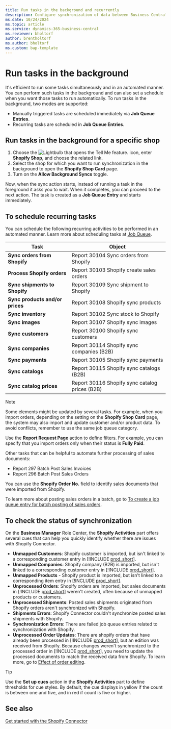 ```yaml
---
title: Run tasks in the background and recurrently
description: Configure synchronization of data between Business Central and Shopify in the background.
ms.date: 10/24/2024
ms.topic: article
ms.service: dynamics-365-business-central
ms.reviewer: bholtorf
author: brentholtorf
ms.author: bholtorf
ms.custom: bap-template
---
```


# Run tasks in the background

It's efficient to run some tasks simultaneously and in an automated manner. You can perform such tasks in the background and can also set a schedule when you want those tasks to run automatically. To run tasks in the background, two modes are supported:

- Manually triggered tasks are scheduled immediately via **Job Queue Entries**.
- Recurring tasks are scheduled in **Job Queue Entries**.

## Run tasks in the background for a specific shop

1. Choose the ![Lightbulb that opens the Tell Me feature.](../media/ui-search/search_small.png "Tell me what you want to do") icon, enter **Shopify Shop**, and choose the related link.
2. Select the shop for which you want to run synchronization in the background to open the **Shopify Shop Card** page.
3. Turn on the **Allow Background Syncs** toggle.

Now, when the sync action starts, instead of running a task in the foreground it asks you to wait. When it completes, you can proceed to the next action. The task is created as a **Job Queue Entry** and starts immediately.

## To schedule recurring tasks

You can schedule the following recurring activities to be performed in an automated manner. Learn more about scheduling tasks at [Job Queue](../admin-job-queues-schedule-tasks.md).

|Task|Object|
|------|------------|
|**Sync orders from Shopify**|Report 30104 Sync orders from Shopify|
|**Process Shopify orders**|Report 30103 Shopify create sales orders|
|**Sync shipments to Shopify**|Report 30109 Sync shipment to Shopify|
|**Sync products and/or prices**|Report 30108 Shopify sync products|
|**Sync inventory**|Report 30102 Sync stock to Shopify|
|**Sync images**|Report 30107 Shopify sync images|
|**Sync customers**|Report 30100 Shopify sync customers|
|**Sync companies**|Report 30114 Shopify sync companies (B2B)|
|**Sync payments**|Report 30105 Shopify sync payments|
|**Sync catalogs**|Report 30115 Shopify sync catalogs (B2B)|
|**Sync catalog prices**|Report 30116 Shopify sync catalog prices (B2B)|

> [!NOTE]
> Some elements might be updated by several tasks. For example, when you import orders, depending on the setting on the **Shopify Shop Card** page, the system may also import and update customer and/or product data. To avoid conflicts, remember to use the same job queue category.
>
> Use the **Report Request Page** action to define filters. For example, you can specify that you import orders only when their status is **Fully Paid**.

Other tasks that can be helpful to automate further processing of sales documents:

- Report 297 Batch Post Sales Invoices
- Report 296 Batch Post Sales Orders

You can use the **Shopify Order No.** field to identify sales documents that were imported from Shopify.

To learn more about posting sales orders in a batch, go to [To create a job queue entry for batch posting of sales orders](../ui-batch-posting.md#to-create-a-job-queue-entry-for-batch-posting-of-sales-orders).

## To check the status of synchronization

On the **Business Manager** Role Center, the **Shopify Activities** part offers several cues that can help you quickly identify whether there are issues with Shopify Connector.

- **Unmapped Customers**: Shopify customer is imported, but isn't linked to a corresponding customer entry in [!INCLUDE [prod_short](../includes/prod_short.md)].
- **Unmapped Companies**: Shopify company (B2B) is imported, but isn't linked to a corresponding customer entry in [!INCLUDE [prod_short](../includes/prod_short.md)].
- **Unmapped Products** - Shopify product is imported, but isn't linked to a corresponding item entry in [!INCLUDE [prod_short](../includes/prod_short.md)].
- **Unprocessed Orders**: Shopify orders are imported, but sales documents in [!INCLUDE [prod_short](../includes/prod_short.md)] weren't created, often because of unmapped products or customers.
- **Unprocessed Shipments**: Posted sales shipments originated from Shopify orders aren't synchronized with Shopify.
- **Shipments Errors**: Shopify Connector couldn't synchronize posted sales shipments with Shopify.
- **Synchronization Errors**: There are failed job queue entries related to synchronization with Shopify.
- **Unprocessed Order Updates**: There are shopify orders that have already been processed in [!INCLUDE [prod_short](../includes/prod_short.md)], but an edition was received from Shopify. Because changes weren't synchronized to the processed order in [!INCLUDE [prod_short](../includes/prod_short.md)], you need to update the processed documents to match the received data from Shopify. To learn more, go to [Effect of order editing](synchronize-orders.md#effect-of-order-editing).

> [!Tip]
> Use the **Set up cues** action in the **Shopify Activities** part to define thresholds for cue styles. By default, the cue displays in yellow if the count is between one and five, and in red if count is five or higher.

## See also

[Get started with the Shopify Connector](get-started.md)  
